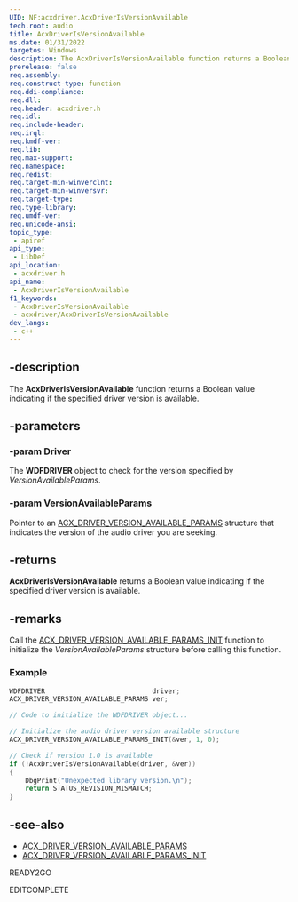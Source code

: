 ```yaml
---
UID: NF:acxdriver.AcxDriverIsVersionAvailable
tech.root: audio
title: AcxDriverIsVersionAvailable
ms.date: 01/31/2022
targetos: Windows
description: The AcxDriverIsVersionAvailable function returns a Boolean value indicating if the specified driver version is available.
prerelease: false
req.assembly: 
req.construct-type: function
req.ddi-compliance: 
req.dll: 
req.header: acxdriver.h
req.idl: 
req.include-header: 
req.irql: 
req.kmdf-ver: 
req.lib: 
req.max-support: 
req.namespace: 
req.redist: 
req.target-min-winverclnt: 
req.target-min-winversvr: 
req.target-type: 
req.type-library: 
req.umdf-ver: 
req.unicode-ansi: 
topic_type:
 - apiref
api_type:
 - LibDef
api_location:
 - acxdriver.h
api_name:
 - AcxDriverIsVersionAvailable
f1_keywords:
 - AcxDriverIsVersionAvailable
 - acxdriver/AcxDriverIsVersionAvailable
dev_langs:
 - c++
---
```


## -description

The **AcxDriverIsVersionAvailable** function returns a Boolean value indicating if the specified driver version is available.

## -parameters

### -param Driver

The **WDFDRIVER** object to check for the version specified by *VersionAvailableParams*.

### -param VersionAvailableParams

Pointer to an [ACX_DRIVER_VERSION_AVAILABLE_PARAMS](ns-acxdriver-acx_driver_version_available_params.md) structure that indicates the version of the audio driver you are seeking.

## -returns

**AcxDriverIsVersionAvailable** returns a Boolean value indicating if the specified driver version is available.

## -remarks

Call the [ACX_DRIVER_VERSION_AVAILABLE_PARAMS_INIT](nf-acxdriver-acx_driver_version_available_params_init.md) function to initialize the *VersionAvailableParams* structure before calling this function.

### Example

```cpp
WDFDRIVER                           driver;
ACX_DRIVER_VERSION_AVAILABLE_PARAMS ver;

// Code to initialize the WDFDRIVER object...

// Initialize the audio driver version available structure
ACX_DRIVER_VERSION_AVAILABLE_PARAMS_INIT(&ver, 1, 0);

// Check if version 1.0 is available
if (!AcxDriverIsVersionAvailable(driver, &ver)) 
{
    DbgPrint("Unexpected library version.\n");
    return STATUS_REVISION_MISMATCH;
}
```

## -see-also

* [ACX_DRIVER_VERSION_AVAILABLE_PARAMS](ns-acxdriver-acx_driver_version_available_params.md)
* [ACX_DRIVER_VERSION_AVAILABLE_PARAMS_INIT](nf-acxdriver-acx_driver_version_available_params_init.md)

READY2GO

EDITCOMPLETE
